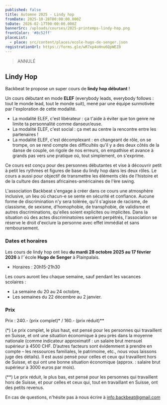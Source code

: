 ```yaml
---
published: false
title: Automne 2025 - Lindy hop
fromDate: 2025-10-28T00:00:00.000Z
toDate: 2026-02-17T00:00:00.000Z
bannerSrc: /uploads/courses/2025-printemps-lindy-hop.png
frontColor: '#8c52ff'
placeList:
  - place: src/content/places/ecole-hugo-de-senger.json
registrationUrl: https://forms.gle/wR7xp4oHnu6QpWEZ8
---
```


> ANNULÉ

## Lindy Hop

Backbeat te propose un super cours de **lindy hop débutant**&nbsp;!

Un cours débutant en mode **ELEF** (everybody leads, everybody follows&nbsp;: tout le monde lead, tout le monde suit), mené par une équipe surmotivée par l'exploration de cette modalité. 

* La modalité ELEF, c'est libérateur&nbsp;: ça t'aide à éviter que ton genre ne limite ta personnalité comme danseur/euse. 
* La modalité ELEF, c'est social&nbsp;: ça met au centre la rencontre entre les partenaires&nbsp;!
* La modalité ELEF, c'est décomplexant&nbsp;: en changeant de rôle, on se trompe, on se rend compte des difficultés qu'il y a des deux côtés de la danse de couple, on rigole de nos erreurs, on empathise et avance à grands pas vers une pratique où, tout simplement, on s'exprime.

Ce cours est conçu pour des personnes débutantes et vise à découvrir petit à petit les rythmes et figures de base du lindy hop dans les deux rôles. Le cours a aussi pour objectif de transmettre les éléments clés de l'histoire et de la culture des danses africaines-américaines de l'ère swing. 

L'association Backbeat s'engage à créer dans ce cours une atmosphère inclusive, un lieu où chacun-e se sente en sécurité et confiance. Aucune forme de discrimination n'y sera tolérée, qu'il s'agisse de racisme, de classisme, de sexisme, d’homophobie, de transphobie, de validisme et autres discriminations, qu'elles soient explicites ou implicites. Dans la situation où des actes discriminatoires seraient perpétrés, l'association se réserve le droit d'exclure la personne avec effet immédiat et sans remboursement. 

### Dates et horaires

Les cours de lindy hop ont lieu **du mardi 28 octobre 2025 au 17 février 2026** à l'´école **Hugo de Senger** à Plainpalais.

* Horaires&nbsp;: 20h15-21h30

Les cours auront lieu chaque semaine, sauf pendant les vacances scolaires&nbsp;:

* La semaine du 20 au 24 octobre,
* Les semaines du 22 décembre au 2 janvier.

### Prix

Prix&nbsp;: 240.- (prix complet)* / 160.- (prix réduit)**

(*) Le prix complet, le plus haut, est pensé pour les personnes qui travaillent en Suisse, et ont une situation économique à peu près dans la moyenne nationale (comme indicateur approximatif : un salaire brut mensuel supérieur à 4500 CHF. D’autres facteurs sont évidemment à prendre en compte  – les ressources familiales, le patrimoine, etc., nous vous laissons juge des détails). Il est aussi pensé pour celles et ceux qui travaillent hors de Suisse, et qui ont une bonne situation économique (approx.&nbsp;: salaire brut supérieur à 3000 euros par mois).

(**) Le prix réduit, le plus bas, est pensé pour les personnes qui travaillent hors de Suisse, et pour celles et ceux qui, tout en travaillant en Suisse, ont des petits revenus.

En cas de questions, n'hésite pas à nous écrire à [info.backbeat@gmail.com](mailto:info.backbeat@gmail.com)
